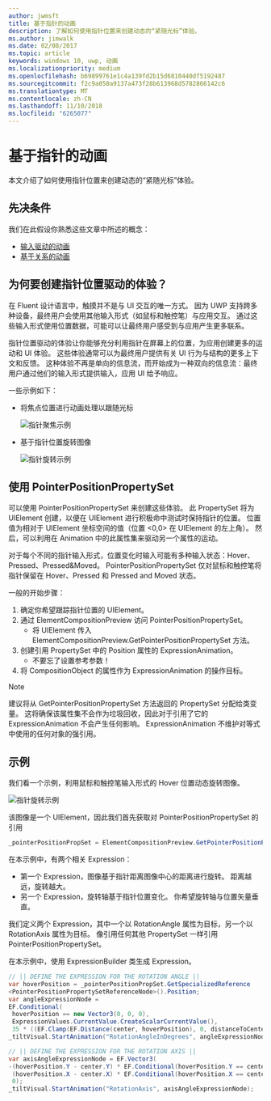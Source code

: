 ```yaml
---
author: jwmsft
title: 基于指针的动画
description: 了解如何使用指针位置来创建动态的“紧随光标”体验。
ms.author: jimwalk
ms.date: 02/08/2017
ms.topic: article
keywords: windows 10, uwp, 动画
ms.localizationpriority: medium
ms.openlocfilehash: b69899761e1c4a139fd2b15d6810440df5192487
ms.sourcegitcommit: f2c9a050a9137a473f28b613968d5782866142c6
ms.translationtype: MT
ms.contentlocale: zh-CN
ms.lasthandoff: 11/10/2018
ms.locfileid: "6265077"
---
```

# <a name="pointer-based-animations"></a>基于指针的动画

本文介绍了如何使用指针位置来创建动态的“紧随光标”体验。

## <a name="prerequisites"></a>先决条件

我们在此假设你熟悉这些文章中所述的概念：

- [输入驱动的动画](input-driven-animations.md)
- [基于关系的动画](relation-animations.md)

## <a name="why-create-pointer-position-driven-experiences"></a>为何要创建指针位置驱动的体验？

在 Fluent 设计语言中，触摸并不是与 UI 交互的唯一方式。 因为 UWP 支持跨多种设备，最终用户会使用其他输入形式（如鼠标和触控笔）与应用交互。 通过这些输入形式使用位置数据，可能可以让最终用户感受到与应用产生更多联系。

指针位置驱动的体验让你能够充分利用指针在屏幕上的位置，为应用创建更多的运动和 UI 体验。 这些体验通常可以为最终用户提供有关 UI 行为与结构的更多上下文和反馈。 这种体验不再是单向的信息流，而开始成为一种双向的信息流：最终用户通过他们的输入形式提供输入，应用 UI 给予响应。

一些示例如下：

- 将焦点位置进行动画处理以跟随光标

    ![指针聚焦示例](images/animation/spotlight-reveal.gif)

- 基于指针位置旋转图像

    ![指针旋转示例](images/animation/pointer-rotate.gif)

## <a name="using-pointerpositionpropertyset"></a>使用 PointerPositionPropertySet

可以使用 PointerPositionPropertySet 来创建这些体验。 此 PropertySet 将为 UIElement 创建，以便在 UIElement 进行积极命中测试时保持指针的位置。 位置值为相对于 UIElement 坐标空间的值（位置 <0,0> 在 UIElement 的左上角）。 然后，可以利用在 Animation 中的此属性集来驱动另一个属性的运动。

对于每个不同的指针输入形式，位置变化时输入可能有多种输入状态：Hover、Pressed、Pressed&Moved。 PointerPositionPropertySet 仅对鼠标和触控笔将指针保留在 Hover、Pressed 和 Pressed and Moved 状态。

一般的开始步骤：

1. 确定你希望跟踪指针位置的 UIElement。
1. 通过 ElementCompositionPreview 访问 PointerPositionPropertySet。
    - 将 UIElement 传入 ElementCompositionPreview.GetPointerPositionPropertySet 方法。
1. 创建引用 PropertySet 中的 Position 属性的 ExpressionAnimation。
    - 不要忘了设置参考参数！
1. 将 CompositionObject 的属性作为 ExpressionAnimation 的操作目标。

> [!NOTE]
> 建议将从 GetPointerPositionPropertySet 方法返回的 PropertySet 分配给类变量。 这将确保该属性集不会作为垃圾回收，因此对于引用了它的 ExpressionAnimation 不会产生任何影响。 ExpressionAnimation 不维护对等式中使用的任何对象的强引用。

## <a name="example"></a>示例

我们看一个示例，利用鼠标和触控笔输入形式的 Hover 位置动态旋转图像。

![指针旋转示例](images/animation/pointer-rotate.gif)

该图像是一个 UIElement，因此我们首先获取对 PointerPositionPropertySet 的引用

```csharp
_pointerPositionPropSet = ElementCompositionPreview.GetPointerPositionPropertySet(UIElement element);
```

在本示例中，有两个相关 Expression：

- 第一个 Expression，图像基于指针距离图像中心的距离进行旋转。 距离越远，旋转越大。
- 另一个 Expression，旋转轴基于指针位置变化。 你希望旋转轴与位置矢量垂直。

我们定义两个 Expression，其中一个以 RotationAngle 属性为目标，另一个以 RotationAxis 属性为目标。 像引用任何其他 PropertySet 一样引用 PointerPositionPropertySet。

在本示例中，使用 ExpressionBuilder 类生成 Expression。

```csharp
// || DEFINE THE EXPRESSION FOR THE ROTATION ANGLE ||
var hoverPosition = _pointerPositionPropSet.GetSpecializedReference
<PointerPositionPropertySetReferenceNode>().Position;
var angleExpressionNode =
EF.Conditional(
 hoverPosition == new Vector3(0, 0, 0),
 ExpressionValues.CurrentValue.CreateScalarCurrentValue(),
 35 * ((EF.Clamp(EF.Distance(center, hoverPosition), 0, distanceToCenter) % distanceToCenter) / distanceToCenter));
_tiltVisual.StartAnimation("RotationAngleInDegrees", angleExpressionNode);

// || DEFINE THE EXPRESSION FOR THE ROTATION AXIS ||
var axisAngleExpressionNode = EF.Vector3(
-(hoverPosition.Y - center.Y) * EF.Conditional(hoverPosition.Y == center.Y, 0, 1),
 (hoverPosition.X - center.X) * EF.Conditional(hoverPosition.X == center.X, 0, 1),
 0);
_tiltVisual.StartAnimation("RotationAxis", axisAngleExpressionNode);
```